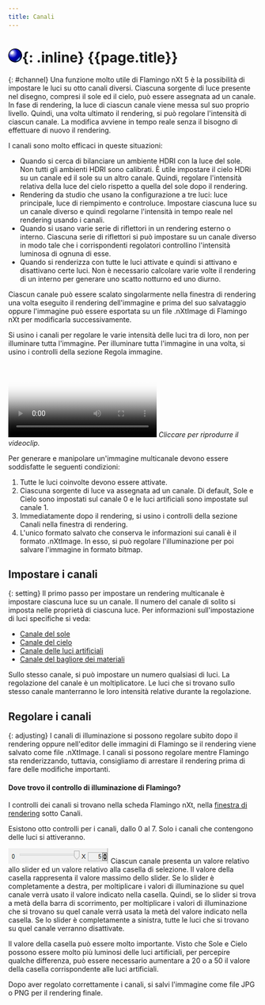 ```yaml
---
title: Canali
---
```


# ![images/render.svg](images/render.svg){: .inline} {{page.title}}
{: #channel}
Una funzione molto utile di Flamingo nXt 5 è la possibilità di impostare le luci su otto canali diversi. Ciascuna sorgente di luce presente nel disegno, compresi il sole ed il cielo, può essere assegnata ad un canale. In fase di rendering, la luce di ciascun canale viene messa sul suo proprio livello.  Quindi, una volta ultimato il rendering, si può regolare l'intensità di ciascun canale.  La modifica avviene in tempo reale senza il bisogno di effettuare di nuovo il rendering.  

I canali sono molto efficaci in queste situazioni:

* Quando si cerca di bilanciare un ambiente HDRI con la luce del sole.  Non tutti gli ambienti HDRI sono calibrati.  È utile impostare il cielo HDRi su un canale ed il sole su un altro canale.  Quindi, regolare l'intensità relativa della luce del cielo rispetto a quella del sole dopo il rendering.
* Rendering da studio che usano la configurazione a tre luci: luce principale, luce di riempimento e controluce. Impostare ciascuna luce su un canale diverso e quindi regolarne l'intensità in tempo reale nel rendering usando i canali.
* Quando si usano varie serie di riflettori in un rendering esterno o interno.  Ciascuna serie di riflettori si può impostare su un canale diverso in modo tale che i corrispondenti regolatori controllino l'intensità luminosa di ognuna di esse.
* Quando si renderizza con tutte le luci attivate e quindi si attivano e disattivano certe luci. Non è necessario calcolare varie volte il rendering di un interno per generare uno scatto notturno ed uno diurno.

Ciascun canale può essere scalato singolarmente nella finestra di rendering una volta eseguito il rendering dell'immagine e prima del suo salvataggio oppure l'immagine può essere esportata su un file .nXtImage di Flamingo nXt per modificarla successivamente.

Si usino i canali per regolare le varie intensità delle luci tra di loro, non per illuminare tutta l'immagine.  Per illuminare tutta l'immagine in una volta, si usino i controlli della sezione Regola immagine.

<video id="channelsvideo" src="images/flamingo-lights-onoff.mp4" poster="images/flamingo-lights-onoff.jpg" controls preload></video>
*Cliccare per riprodurre il videoclip.*

Per generare e manipolare un'immagine multicanale devono essere soddisfatte le seguenti condizioni:

 1. Tutte le luci coinvolte devono essere attivate.
 2. Ciascuna sorgente di luce va assegnata ad un canale. Di default, Sole e Cielo sono impostati sul canale 0 e le luci artificiali sono impostate sul canale 1.
 3. Immediatamente dopo il rendering, si usino i controlli della sezione Canali nella finestra di rendering.
 3. L'unico formato salvato che conserva le informazioni sui canali è il formato .nXtImage. In esso, si può regolare l'illuminazione per poi salvare l'immagine in formato bitmap.

## Impostare i canali
{: setting}
Il primo passo per impostare un rendering multicanale è impostare ciascuna luce su un canale. Il numero del canale di solito si imposta nelle proprietà di ciascuna luce.   Per informazioni sull'impostazione di luci specifiche si veda:

* [Canale del sole](sun-and-sky-tabs.html#sun-channel)
* [Canale del cielo](sun-and-sky-tabs.html#sky-channel)
* [Canale delle luci artificiali](lights-tab.html#channel)
* [Canale del bagliore dei materiali](documentproperties-flamingo.html#channel)

Sullo stesso canale, si può impostare un numero qualsiasi di luci.  La regolazione del canale è un moltiplicatore. Le luci che si trovano sullo stesso canale manterranno le loro intensità relative durante la regolazione.

## Regolare i canali
{: adjusting}
I canali di illuminazione si possono regolare subito dopo il rendering oppure nell'editor delle immagini di Flamingo se il rendering viene salvato come file .nXtImage.  I canali si possono regolare mentre Flamingo sta renderizzando, tuttavia, consigliamo di arrestare il rendering prima di fare delle modifiche importanti.

#### Dove trovo il controllo di illuminazione di Flamingo?
I controlli dei canali si trovano nella scheda Flamingo nXt, nella [finestra di rendering](render-window.html) sotto Canali.

Esistono otto controlli per i canali, dallo 0 al 7. Solo i canali che contengono delle luci si attiveranno.

![images/channel-slider.png](images/channel-slider.png)
Ciascun canale presenta un valore relativo allo slider ed un valore relativo alla casella di selezione.  Il valore della casella rappresenta il valore massimo dello slider. Se lo slider è completamente a destra, per moltiplicare i valori di illuminazione su quel canale verrà usato il valore indicato nella casella.  Quindi, se lo slider si trova a metà della barra di scorrimento, per moltiplicare i valori di illuminazione che si trovano su quel canale verrà usata la metà del valore indicato nella casella.  Se lo slider è completamente a sinistra, tutte le luci che si trovano su quel canale verranno disattivate.

Il valore della casella può essere molto importante.  Visto che Sole e Cielo possono essere molto più luminosi delle luci artificiali, per percepire qualche differenza, può essere necessario aumentare a 20 o a 50 il valore della casella corrispondente alle luci artificiali.

Dopo aver regolato correttamente i canali, si salvi l'immagine come file JPG o PNG per il rendering finale.